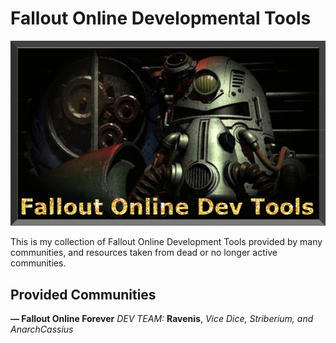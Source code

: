 # Fallout Online Developmental Tools

![alt text](https://github.com/2cwldys/fodev-tools/blob/master/images/oie_bcDSnXA56atf.gif)

This is my collection of Fallout Online Development Tools provided by many communities, and resources taken from dead or no longer active communities.

## Provided Communities

**— Fallout Online Forever**
_DEV TEAM:_ **Ravenis**, _Vice Dice, Striberium, and AnarchCassius_
